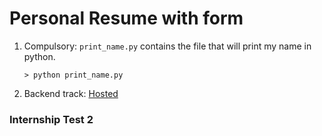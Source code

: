 
# Personal Resume with form


1) Compulsory: `print_name.py` contains the file that will print my name in python.

    ```shell script
    > python print_name.py
    ```
   
2) Backend track: [Hosted](https://baz-django-resume.herokuapp.com/)

### Internship Test 2
